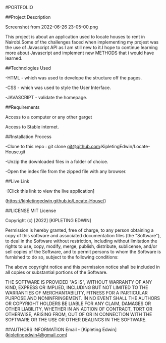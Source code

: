 #PORTFOLIO

##Project Description


Screenshot from 2022-06-26 23-05-00.png


This project is about an application used to locate houses to rent in Nairobi.Some of the challenges faced when implementing my projest was the use of Javascript API as I am still new to it.I hope to continue learning more about Javascript and implement new METHODS that i would have learned.

##Technologies Used



-HTML - which was used to develope the structure off the pages.

-CSS - which was used to style the User Interface.

-JAVASCRIPT - validate the homepage.

##Requirements



Access to a computer or any other garget

Access to Stable internet.

##Installation Process



-Clone to this repo : git clone git@github.com:KipletingEdwin/Locate-House.git

-Unzip the downloaded files in a folder of choice.

-Open the index file from the zipped file with any browser.

##Live Link



-[Click this link to view the live application]

(https://kipletingedwin.github.io/Locate-House/)

##LICENSE MIT License



Copyright (c) [2022] [KIPLETING EDWIN]

Permission is hereby granted, free of charge, to any person obtaining a copy of this software and associated documentation files (the "Software"), to deal in the Software without restriction, including without limitation the rights to use, copy, modify, merge, publish, distribute, sublicense, and/or sell copies of the Software, and to permit persons to whom the Software is furnished to do so, subject to the following conditions:

The above copyright notice and this permission notice shall be included in all copies or substantial portions of the Software.

THE SOFTWARE IS PROVIDED "AS IS", WITHOUT WARRANTY OF ANY KIND, EXPRESS OR IMPLIED, INCLUDING BUT NOT LIMITED TO THE WARRANTIES OF MERCHANTABILITY, FITNESS FOR A PARTICULAR PURPOSE AND NONINFRINGEMENT. IN NO EVENT SHALL THE AUTHORS OR COPYRIGHT HOLDERS BE LIABLE FOR ANY CLAIM, DAMAGES OR OTHER LIABILITY, WHETHER IN AN ACTION OF CONTRACT, TORT OR OTHERWISE, ARISING FROM, OUT OF OR IN CONNECTION WITH THE SOFTWARE OR THE USE OR OTHER DEALINGS IN THE SOFTWARE.



##AUTHORS INFORMATION Email - [Kipleting Edwin] (kipletingedwin4@gmail.com)
